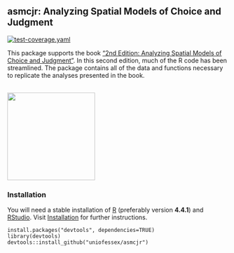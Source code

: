 
## asmcjr: Analyzing Spatial Models of Choice and Judgment

<!-- <img src="man/figures/logo.png" width="165" align="right" /> <br />  -->

[![test-coverage.yaml](https://github.com/uniofessex/asmcjr/actions/workflows/test-coverage.yaml/badge.svg)](https://github.com/uniofessex/asmcjr/actions/workflows/test-coverage.yaml)

This package supports the book [“2nd Edition: Analyzing Spatial Models
of Choice and
Judgment”](https://www.routledge.com/Analyzing-Spatial-Models-of-Choice-and-Judgment/II-Bakker-Carroll-Hare-Poole-Rosenthal/p/book/9781138715332).
In this second edition, much of the R code has been streamlined. The
package contains all of the data and functions necessary to replicate
the analyses presented in the book.

<br />
<img src="https://raw.githack.com/uniofessex/asmcjr/master/man/figures/book_image.jpg" width="200" align="center" />  
 

### Installation

You will need a stable installation of
[R](https://cran.r-project.org/mirrors.html) (preferably version
**4.4.1**) and
[RStudio](https://rstudio.com/products/rstudio/download/#download).
Visit [Installation](articles/installation.html) for further
instructions.

<!-- README.md is generated from README.Rmd. Please edit that file -->

    install.packages("devtools", dependencies=TRUE)
    library(devtools)
    devtools::install_github("uniofessex/asmcjr")
